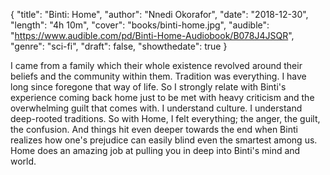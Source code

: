 {
  "title": "Binti: Home",
  "author": "Nnedi Okorafor",
  "date": "2018-12-30",
  "length": "4h 10m",
  "cover": "books/binti-home.jpg",
  "audible": "https://www.audible.com/pd/Binti-Home-Audiobook/B078J4JSQR",
  "genre": "sci-fi",
  "draft": false,
  "showthedate": true
}

I came from a family which their whole existence revolved around their beliefs and the community within them. Tradition was everything. I have long since foregone that way of life. So I strongly relate with Binti's experience coming back home just to be met with heavy criticism and the overwhelming guilt that comes with. I understand culture. I understand deep-rooted traditions. So with Home, I felt everything; the anger, the guilt, the confusion. And things hit even deeper towards the end when Binti realizes how one's prejudice can easily blind even the smartest among us. Home does an amazing job at pulling you in deep into Binti's mind and world.